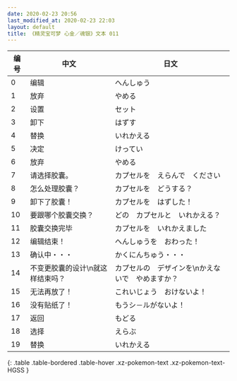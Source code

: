 ```yaml
---
date: 2020-02-23 20:56
last_modified_at: 2020-02-23 22:03
layout: default
title: 《精灵宝可梦 心金／魂银》文本 011
---
```

| 编号 | 中文 | 日文 |
| ---- | ---- | ---- |
| 0 | 编辑 | へんしゅう |
| 1 | 放弃 | やめる |
| 2 | 设置 | セット |
| 3 | 卸下 | はずす |
| 4 | 替换 | いれかえる |
| 5 | 决定 | けってい |
| 6 | 放弃 | やめる |
| 7 | 请选择胶囊。 | カプセルを　えらんで　ください |
| 8 | 怎么处理胶囊？ | カプセルを　どうする？ |
| 9 | 卸下了胶囊！ | カプセルを　はずした！ |
| 10 | 要跟哪个胶囊交换？ | どの　カプセルと　いれかえる？ |
| 11 | 胶囊交换完毕 | カプセルを　いれかえました |
| 12 | 编辑结束！ | へんしゅうを　おわった！ |
| 13 | 确认中・・・ | かくにんちゅう・・・ |
| 14 | 不变更胶囊的设计\n就这样结束吗？ | カプセルの　デザインを\nかえないで　やめますか？ |
| 15 | 无法再放了！ | これいじょう　おけないよ！ |
| 16 | 没有贴纸了！ | もうシ－ルがないよ！ |
| 17 | 返回 | もどる |
| 18 | 选择 | えらぶ |
| 19 | 替换 | いれかえる |
{: .table .table-bordered .table-hover .xz-pokemon-text .xz-pokemon-text-HGSS }